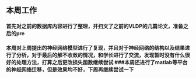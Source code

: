 ## 本周工作

####  首先对之前的数据库内容进行了整理，并扫文了之前的VLDP的几篇论文，准备之后的pre 
####  本周对上周提出的神经网络模型进行了复现，并且对于神经网络的结构以及结果进行了分析，对于最后的解不收敛的情况，和学长进行了交流，发现暂时没有什么很好的处理方法，打算之后更改损失函数继续尝试 ###本周还进行了matlab等平台的神经网络迁移，但是效果均不好，下周再继续尝试一下
